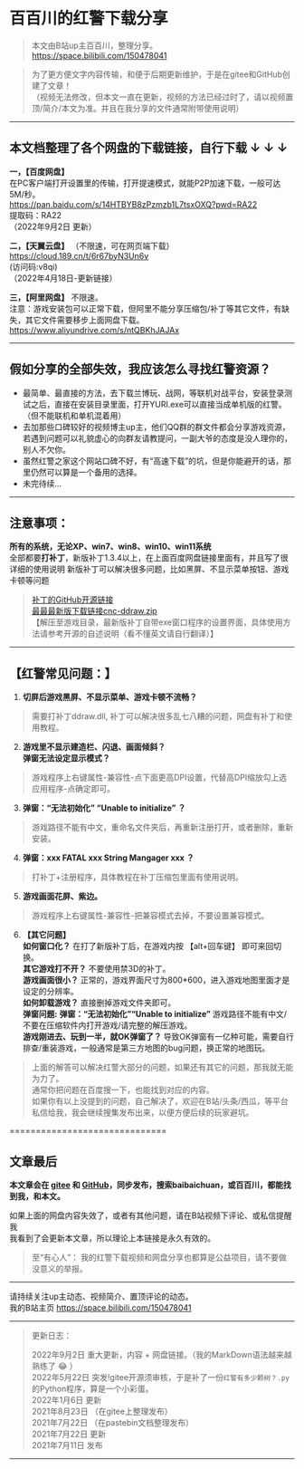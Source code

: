 
# 百百川的红警下载分享
> 本文由B站up主百百川，整理分享。 https://space.bilibili.com/150478041  
  
> 为了更方便文字内容传输，和便于后期更新维护，于是在gitee和GitHub创建了文章！  
> （视频无法修改，但本文一直在更新，视频的方法已经过时了，请以视频置顶/简介/本文为准。并且在我分享的文件通常附带使用说明）

---

## 本文档整理了各个网盘的下载链接，自行下载 ↓ ↓ ↓

 **一，【百度网盘】**  
在PC客户端打开设置里的传输，打开提速模式，就能P2P加速下载，一般可达5M/秒。  
https://pan.baidu.com/s/14HTBYB8zPzmzb1L7tsxOXQ?pwd=RA22   
提取码：RA22  
（2022年9月2日 更新）

 **二，【天翼云盘】** （不限速，可在网页端下载）   
https://cloud.189.cn/t/6r67byN3Un6v  
(访问码:v8qi)  
（2022年4月18日-更新链接）

 **三，【阿里网盘】** 不限速。  
注意：游戏安装包可以正常下载，但阿里不能分享压缩包/补丁等其它文件，有缺失，其它文件需要移步上面网盘下载。  
https://www.aliyundrive.com/s/ntQBKhJAJAx


---
## 假如分享的全部失效，我应该怎么寻找红警资源？
- 最简单、最直接的方法，去下载兰博玩、战网，等联机对战平台，安装登录测试之后，直接在安装目录里面，打开YURI.exe可以直接当成单机版的红警。（但不能联机和单机混着用）  
- 去加那些口碑较好的视频博主up主，他们QQ群的群文件都会分享游戏资源，若遇到问题可以礼貌虚心的向群友请教提问，一副大爷的态度是没人理你的，别人不欠你。  
- 虽然红警之家这个网站口碑不好，有“高速下载”的坑，但是你能避开的话，那里仍然可以算是一个备用的选择。  
- 未完待续...

---

## 注意事项：
**所有的系统，无论XP、win7、win8、win10、win11系统**  
全部都要**打补丁**，新版补丁1.3.4以上，在上面百度网盘链接里面有，并且写了很详细的使用说明
新版补丁可以解决很多问题，比如黑屏、不显示菜单按钮、游戏卡顿等问题

> [补丁的GitHub开源链接](https://github.com/CnCNet/cnc-ddraw)  
> [最最最新版下载链接cnc-ddraw.zip](https://github.com/CnCNet/cnc-ddraw/releases)  
> 【解压至游戏目录，最新版补丁自带exe窗口程序的设置界面，具体使用方法请参考开源的自述说明（看不懂英文请自行翻译）】

---

## 【红警常见问题：】
1. **切屏后游戏黑屏、不显示菜单、游戏卡顿不流畅？**  
> 需要打补丁ddraw.dll, 补丁可以解决很多乱七八糟的问题，网盘有补丁和使用教程。

2. **游戏里不显示建造栏、闪退、画面倾斜？**  
**弹窗无法设定显示模式？**
> 游戏程序上右键属性-兼容性-点下面更高DPI设置，代替高DPI缩放勾上选应用程序-点确定即可。

3. **弹窗：“无法初始化” “Unable to initialize” ？**  
> 游戏路径不能有中文，重命名文件夹后，再重新注册打开，或者删除，重新安装。

4. **弹窗：xxx FATAL xxx String Mangager xxx ？**  
> 打补丁+注册程序，具体教程在补丁压缩包里面有使用说明。

5. **游戏画面花屏、紫边。**  
> 游戏程序上右键属性-兼容性-把兼容模式去掉，不要设置兼容模式。

6. **【其它问题】**  
**如何窗口化？**  在打了新版补丁后，在游戏内按 【alt+回车键】  即可来回切换。   
**其它游戏打不开？**  不要使用禁3D的补丁。  
**游戏画面很小？**  正常的，游戏界面尺寸为800*600，进入游戏地图里面才是设定的分辨率。  
**如何卸载游戏？**  直接删掉游戏文件夹即可。  
**弹窗问题:**
**弹窗：“无法初始化”“Unable to initialize”**  游戏路径不能有中文/不要在压缩软件内打开游戏/请完整的解压游戏。  
**游戏刚进去、玩到一半，就OK弹窗了？**  导致OK弹窗有一亿种可能，需要自行排查/重装游戏，一般通常是第三方地图的bug问题，换正常的地图玩。  


> 上面的解答可以解决红警大部分的问题，如果还有其它的问题，那我就无能为力了。  
> 通常你把问题在百度搜一下，也能找到对应的内容。  
> 如果你有以上没提到的问题，自己解决了，欢迎在B站/头条/西瓜，等平台私信给我，我会继续搜集发布出来，以便方便后续的玩家避坑。


==============================   

## 文章最后
**本文章会在 [gitee](https://gitee.com/gtx750ti/bbc) 和 [GitHub](https://github.com/750ti/baibaichuan)，同步发布，搜索baibaichuan，或百百川，都能找到我，和本文。**

如果上面的网盘内容失效了，或者有其他问题，请在B站视频下评论、或私信提醒我  
我看到了会更新本文章，所以理论上本链接是永久有效的。

> 至“有心人”： 我的红警下载视频和网盘分享也都算是公益项目，请不要做没意义的举报。  
> 

---

请持续关注up主动态、视频简介、置顶评论的动态。  
我的B站主页 https://space.bilibili.com/150478041  

---
> 更新日志：
> 
> 2022年9月2日 重大更新，内容 + 网盘链接。（我的MarkDown语法越来越熟练了 &#x1F602; ）  
> 2022年5月22日 突发!gitee开源须审核，于是补了一份```红警有多少颗树？.py```的Python程序，算是一个小彩蛋。  
> 2022年1月6日 更新  
> 2021年8月23日 （在gitee上整理发布）  
> 2021年7月22日 （在pastebin文档整理发布）  
> 2021年7月22日 更新  
> 2021年7月11日 发布  

---
